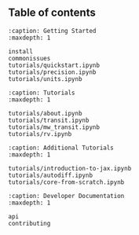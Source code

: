 ```{include} ../README.md
```

## Table of contents

```{toctree}
:caption: Getting Started
:maxdepth: 1

install
commonissues
tutorials/quickstart.ipynb
tutorials/precision.ipynb
tutorials/units.ipynb
```

```{toctree}
:caption: Tutorials
:maxdepth: 1

tutorials/about.ipynb
tutorials/transit.ipynb
tutorials/mw_transit.ipynb
tutorials/rv.ipynb
```

```{toctree}
:caption: Additional Tutorials
:maxdepth: 1

tutorials/introduction-to-jax.ipynb
tutorials/autodiff.ipynb
tutorials/core-from-scratch.ipynb
```

```{toctree}
:caption: Developer Documentation
:maxdepth: 1

api
contributing

```
